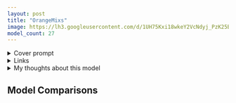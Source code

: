 ```yaml
---
layout: post
title: "OrangeMixs"
image: https://lh3.googleusercontent.com/d/1UH75Kxi18wkeY2VcNdyj_PzK25Bj_IMh
model_count: 27
---
```


<details><summary>Cover prompt</summary>
<pre>
(masterpiece, best quality:1.2), 1girl, blonde hair, short hair, blue eyes, wavy hair, hair ribbon, blue ribbon, detached sleeves, portrait
Negative prompt: (worst quality, low quality:1.4), (nsfw:1.1)
Steps: 24, Sampler: Euler, CFG scale: 7, Seed: 391343425, Size: 1024x512, Model: AOM3A3_orangemixs
</pre>
</details>
<details><summary>Links</summary>

</details>
<details><summary>My thoughts about this model</summary>
The cover is jank since I have set a format for everything. I am having trouble generating a decent one. Generating at such wide resolution kinda breaks this model, if you are generating large images, go higher than 512px in height.
</details>

## Model Comparisons